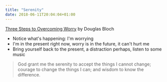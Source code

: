 ```yaml
---
title: "Serenity"
date: 2018-06-11T20:04:04+01:00
---
```


[Three Steps to Overcoming Worry](https://youtu.be/-V1WIJY8GFM) by Douglas Bloch

 * Notice what's happening: I'm worrying
 * I'm in the present right now, worry is in the future, it can't hurt me
 * Bring yourself back to the present, a distraction perhaps, listen to some music



> God grant me the serenity
> to accept the things I cannot change;
> courage to change the things I can;
> and wisdom to know the difference.


